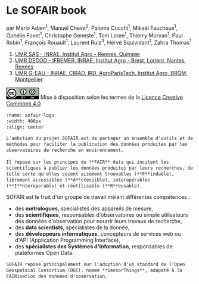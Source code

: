 Le SOFAIR book
==============

par Mario Adam<sup>1</sup>, Manuel Cheve<sup>2</sup>, Paloma Cucchi<sup>1</sup>, Mikaël Faucheux<sup>1</sup>, Ophélie Fovet<sup>1</sup>, Christophe Geneste<sup>1</sup>, Tom Loree<sup>1</sup>, Thierry Morvan<sup>1</sup>, Paul Robin<sup>1</sup>, François Rouault<sup>1</sup>, Laurent Ruiz<sup>3</sup>, Hervé Squividant<sup>1</sup>, Zahra Thomas<sup>1</sup>
1. [UMR SAS - INRAE, Institut Agro - Rennes, Quimper](https://umrsas.rennes.hub.inrae.fr/)
2. [UMR DECOD - IFREMER, INRAE, Institut Agro - Brest, Lorient, Nantes, Rennes](https://www.umr-decod.fr/)
3. [UMR G-EAU - INRAE, CIRAD, IRD, AgroParisTech, Institut Agro, BRGM, Montpellier](https://www.g-eau.fr/)

![creative common](img/cc-by-sa.png) Mise à disposition selon les termes de la [Licence Creative Commons 4.0](https://creativecommons.org/licenses/by-sa/4.0/deed.frr)

```{figure} img/sofair-logo.png
:name: sofair-logo
:width: 400px
:align: center
```
```{admonition} Objectif
L'ambition du projet SOFAIR est de partager un ensemble d'outils et de méthodes pour faciliter la publication des données produites par les observatoires de recherche en environnement.

Il repose sur les principes du **FAIR** data qui incitent les scientifiques à publier les données produites par leurs recherches, de telle sorte qu'elles soient aisément trouvables (**F**indable), librement accessibles (**A**ccessible), interopérables (**I**nteroperable) et réutilisable (**R**eusable). 
```

SOFAIR est le fruit d'un groupe de travail mélant différentes compétences :
- des **métrologues**, spécialistes des appareils de mesure,
- des **scientifiques**, responsables d'observatoires ou simple utilisateurs des données d'observation pour nourrir leurs travaux de recherche,
- des **data scientists**, spécialistes de la donnée,
- des **développeurs informatiques**, concepteurs de services web ou d'API (Application Programming Interface),
- des **spécialistes des Systèmes d'Information**, responsables de plateformes Open Data.

```{important}
SOFAIR repose principalement sur l'adoption d'un standard de l'Open Geospataial Consortium (OGC), nommé **SensorThings**, adapaté à la FAIRisation des données d'observation.
```


